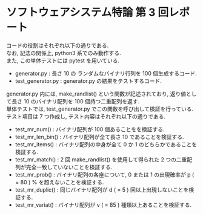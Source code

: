 # ソフトウェアシステム特論 第 3 回レポート

コードの役割はそれぞれ以下の通りである.  
なお, 記法の関係上, python3 系でのみ動作する.  
また, この単体テストには pytest を用いている.

- generator.py : 長さ 10 の ランダムなバイナリ行列を 100 個生成するコード.  
- test_generator.py : generator.py の結果をテストするコード.

generator.py 内には, make_randlist() という関数が記述されており, 返り値として長さ 10 のバイナリ配列を 100 個持つ二重配列を返す.  
単体テストでは, test_generator.py でこの関数を呼び出して検証を行っている.  
テスト項目は 7 つ作成し, テスト内容はそれぞれ以下の通りである.

- test_mr_num() : バイナリ配列が 100 個あることをを検証する.  
- test_mr_len_bin() : バイナリ配列が全て長さ 10 であることを検証する.  
- test_mr_items() : バイナリ配列の中身が全て 0 か 1 のどちらかであることを検証する.  
- test_mr_match() : 2 回 make_randlist() を使用して得られた 2 つの二重配列が完全一致していないことを検証する.  
- test_mr_prob() : バイナリ配列の各座について, 0 または 1 の出現確率が p ( = 80 ) % を超えないことを検証する.  
- test_mr_duplic() : 同じバイナリ配列が d ( = 5 ) 回以上出現しないことを検証する.  
- test_mr_variat() :  バイナリ配列が v ( = 85 ) 種類以上あることを検証する.
